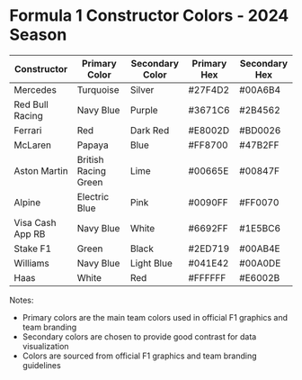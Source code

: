 # Formula 1 Constructor Colors - 2024 Season

| Constructor | Primary Color | Secondary Color | Primary Hex | Secondary Hex |
|------------|---------------|-----------------|-------------|---------------|
| Mercedes | Turquoise | Silver | #27F4D2 | #00A6B4 |
| Red Bull Racing | Navy Blue | Purple | #3671C6 | #2B4562 |
| Ferrari | Red | Dark Red | #E8002D | #BD0026 |
| McLaren | Papaya | Blue | #FF8700 | #47B2FF |
| Aston Martin | British Racing Green | Lime | #00665E | #00847F |
| Alpine | Electric Blue | Pink | #0090FF | #FF0070 |
| Visa Cash App RB | Navy Blue | White | #6692FF | #1E5BC6 |
| Stake F1 | Green | Black | #2ED719 | #00AB4E |
| Williams | Navy Blue | Light Blue | #041E42 | #00A0DE |
| Haas | White | Red | #FFFFFF | #E6002B |

Notes:
- Primary colors are the main team colors used in official F1 graphics and team branding
- Secondary colors are chosen to provide good contrast for data visualization
- Colors are sourced from official F1 graphics and team branding guidelines